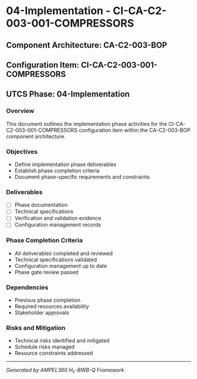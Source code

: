 # 04-Implementation - CI-CA-C2-003-001-COMPRESSORS

## Component Architecture: CA-C2-003-BOP
## Configuration Item: CI-CA-C2-003-001-COMPRESSORS
## UTCS Phase: 04-Implementation

### Overview
This document outlines the implementation phase activities for the CI-CA-C2-003-001-COMPRESSORS configuration item within the CA-C2-003-BOP component architecture.

### Objectives
- Define implementation phase deliverables
- Establish phase completion criteria
- Document phase-specific requirements and constraints

### Deliverables
- [ ] Phase documentation
- [ ] Technical specifications
- [ ] Verification and validation evidence
- [ ] Configuration management records

### Phase Completion Criteria
- All deliverables completed and reviewed
- Technical specifications validated
- Configuration management up to date
- Phase gate review passed

### Dependencies
- Previous phase completion
- Required resources availability
- Stakeholder approvals

### Risks and Mitigation
- Technical risks identified and mitigated
- Schedule risks managed
- Resource constraints addressed

---
*Generated by AMPEL360 H₂-BWB-Q Framework*
